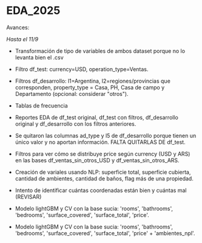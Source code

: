 # EDA_2025
Avances:

*Hasta el 11/9*
- Transformación de tipo de variables de ambos dataset porque no lo levanta bien el .csv
- Filtro df_test: currency=USD, operation_type=Ventas.
- Filtros df_desarrollo: l1=Argentina, l2=regiones/provincias que corresponden, property_type = Casa, PH, Casa de campo y Departamento (opcional: considerar "otros").
- Tablas de frecuencia
- Reportes EDA de df_test original, df_test con filtros, df_desarrollo original y df_desarrollo con los filtros anteriores.
- Se quitaron las columnas ad_type y l5 de df_desarrollo porque tienen un único valor y no aportan información. FALTA QUITARLAS DE df_test.
- Filtros para ver cómo se distribuye price según currency (USD y ARS) en las bases df_ventas_sin_otros_USD y df_ventas_sin_otros_ARS.
- Creación de variales usando NLP: superficie total, superficie cubierta, cantidad de ambientes, cantidad de baños, flag más de una propiedad.
- Intento de identificar cuántas coordenadas están bien y cuántas mal (REVISAR)

- Modelo lightGBM y CV con la base sucia: 'rooms', 'bathrooms', 'bedrooms', 'surface_covered', 'surface_total', 'price'.
- Modelo lightGBM y CV con la base sucia: 'rooms', 'bathrooms', 'bedrooms', 'surface_covered', 'surface_total', 'price' + 'ambientes_npl'.
